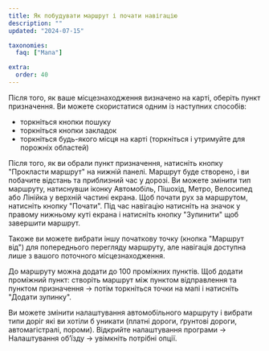 ```yaml
---
title: Як побудувати маршрут і почати навігацію
description: ""
updated: "2024-07-15"

taxonomies:
  faq: ["Мапа"]

extra:
  order: 40
---
```


Після того, як ваше місцезнаходження визначено на карті, оберіть пункт призначення. Ви можете скористатися одним із наступних способів:

* торкніться кнопки пошуку
* торкніться кнопки закладок
* торкніться будь-якого місця на карті (торкніться і утримуйте для порожніх областей)

Після того, як ви обрали пункт призначення, натисніть кнопку "Прокласти маршрут" на нижній панелі. Маршрут буде створено, і ви побачите відстань та приблизний час у дорозі. Ви можете змінити тип маршруту, натиснувши іконку Автомобіль, Пішохід, Метро, Велосипед або Лінійка у верхній частині екрана. Щоб почати рух за маршрутом, натисніть кнопку "Почати". Під час навігацію натисніть на значок у правому нижньому куті екрана і натисніть кнопку "Зупинити" щоб завершити маршрут.

Такоже ви можете вибрати іншу початкову точку (кнопка "Маршрут від") для попереднього перегляду маршруту, але навігація доступна лише з вашого поточного місцезнаходження.

До маршруту можна додати до 100 проміжних пунктів. Щоб додати проміжний пункт: створіть маршрут між пунктом відправлення та пунктом призначення → потім торкніться точки на мапі і натисніть "Додати зупинку".

Ви можете змінити налаштування автомобільного маршруту і вибрати типи доріг які ви хотіли б уникати (платні дороги, ґрунтові дороги, автомагістралі, пороми). Відкрийте налаштування програми → Налаштування обʼїзду → увімкніть потрібні опції.
